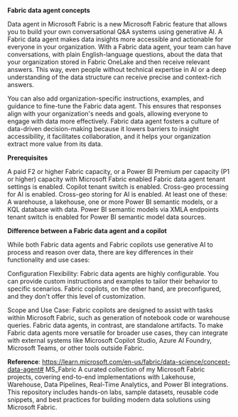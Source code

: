 **Fabric data agent concepts**

Data agent in Microsoft Fabric is a new Microsoft Fabric feature that allows you to build your own conversational Q&A systems using generative AI. A Fabric data agent makes data insights more accessible and actionable for everyone in your organization. With a Fabric data agent, your team can have conversations, with plain English-language questions, about the data that your organization stored in Fabric OneLake and then receive relevant answers. This way, even people without technical expertise in AI or a deep understanding of the data structure can receive precise and context-rich answers.

You can also add organization-specific instructions, examples, and guidance to fine-tune the Fabric data agent. This ensures that responses align with your organization's needs and goals, allowing everyone to engage with data more effectively. Fabric data agent fosters a culture of data-driven decision-making because it lowers barriers to insight accessibility, it facilitates collaboration, and it helps your organization extract more value from its data.

**Prerequisites**

A paid F2 or higher Fabric capacity, or a Power BI Premium per capacity (P1 or higher) capacity with Microsoft Fabric enabled
Fabric data agent tenant settings is enabled.
Copilot tenant switch is enabled.
Cross-geo processing for AI is enabled.
Cross-geo storing for AI is enabled.
At least one of these: A warehouse, a lakehouse, one or more Power BI semantic models, or a KQL database with data.
Power BI semantic models via XMLA endpoints tenant switch is enabled for Power BI semantic model data sources.

**Difference between a Fabric data agent and a copilot**

While both Fabric data agents and Fabric copilots use generative AI to process and reason over data, there are key differences in their functionality and use cases:

Configuration Flexibility: Fabric data agents are highly configurable. You can provide custom instructions and examples to tailor their behavior to specific scenarios. Fabric copilots, on the other hand, are preconfigured, and they don't offer this level of customization.

Scope and Use Case: Fabric copilots are designed to assist with tasks within Microsoft Fabric, such as generation of notebook code or warehouse queries. Fabric data agents, in contrast, are standalone artifacts. To make Fabric data agents more versatile for broader use cases, they can integrate with external systems like Microsoft Copilot Studio, Azure AI Foundry, Microsoft Teams, or other tools outside Fabric.

**Reference**: https://learn.microsoft.com/en-us/fabric/data-science/concept-data-agent# MS_Fabric
A curated collection of my Microsoft Fabric projects, covering end-to-end implementations with Lakehouse, Warehouse, Data Pipelines, Real-Time Analytics, and Power BI integrations. This repository includes hands-on labs, sample datasets, reusable code snippets, and best practices for building modern data solutions using Microsoft Fabric.
